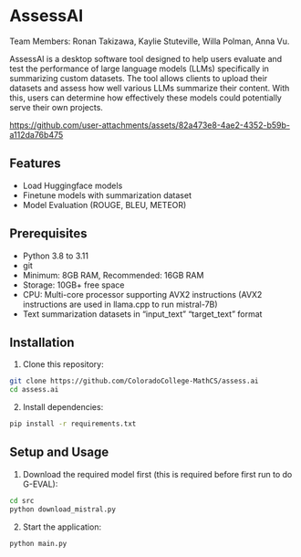 # AssessAI
Team Members: Ronan Takizawa, Kaylie Stuteville, Willa Polman, Anna Vu.

AssessAI is a desktop software tool designed to help users evaluate and test the performance of large language models (LLMs) specifically in summarizing custom datasets. The tool allows clients to upload their datasets and assess how well various LLMs summarize their content. With this, users can determine how effectively these models could potentially serve their own projects.


https://github.com/user-attachments/assets/82a473e8-4ae2-4352-b59b-a112da76b475



## Features
- Load Huggingface models
- Finetune models with summarization dataset
- Model Evaluation (ROUGE, BLEU, METEOR)

## Prerequisites
- Python 3.8 to 3.11
- git
- Minimum: 8GB RAM, Recommended: 16GB RAM
- Storage: 10GB+ free space
- CPU: Multi-core processor supporting AVX2 instructions (AVX2 instructions are used in llama.cpp to run mistral-7B)
- Text summarization datasets in “input_text” “target_text” format

## Installation

1. Clone this repository:
```bash
git clone https://github.com/ColoradoCollege-MathCS/assess.ai
cd assess.ai
```

2. Install dependencies:
```bash
pip install -r requirements.txt
```

## Setup and Usage

1. Download the required model first (this is required before first run to do G-EVAL):
```bash
cd src
python download_mistral.py
```

2. Start the application:
```bash
python main.py
```

